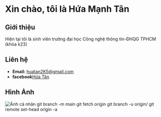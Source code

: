 
# Xin chào, tôi là Hứa Mạnh Tân

## Giới thiệu
Hiện tại tôi là sinh viên trường đại học Công nghệ thông tin-ĐHQG TPHCM (khóa k23)

## Liên hệ
- **Email:** huatan2K5@gmail.com
- **facebook**[Hứa Tân](https://www.facebook.com/profile.php?id=61553016755243&locale=vi_VN)
## Hình Ảnh
![Ảnh cá nhân](https://scontent.fsgn2-3.fna.fbcdn.net/v/t39.30808-6/362917008_1014117692961121_3490657458529936003_n.jpg?_nc_cat=107&ccb=1-7&_nc_sid=5f2048&_nc_ohc=HwPMNga2uI4AX-1Z1qj&_nc_ht=scontent.fsgn2-3.fna&oh=00_AfBLENxJtYFJt46sTMRhGGyoNaUtcKUZtnfikRE5h013kw&oe=65592CAE)
git branch -m main <BRANCH>
git fetch origin
git branch -u origin/<BRANCH> <BRANCH>
git remote set-head origin -a
